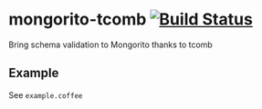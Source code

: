 # mongorito-tcomb [![Build Status](https://travis-ci.org/xouabita/mongorito-tcomb.svg?branch=master)](https://travis-ci.org/xouabita/mongorito-tcomb)
Bring schema validation to Mongorito thanks to tcomb

## Example

See `example.coffee`

